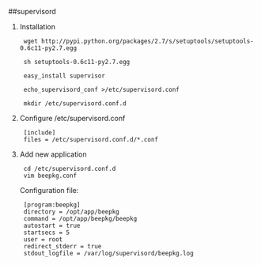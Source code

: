 ##supervisord

1. Installation

		wget http://pypi.python.org/packages/2.7/s/setuptools/setuptools-0.6c11-py2.7.egg
 
		sh setuptools-0.6c11-py2.7.egg 
 
		easy_install supervisor
 		
		echo_supervisord_conf >/etc/supervisord.conf
 
		mkdir /etc/supervisord.conf.d
 
2. Configure /etc/supervisord.conf 

		[include]
		files = /etc/supervisord.conf.d/*.conf
 
3. Add new application

		cd /etc/supervisord.conf.d
		vim beepkg.conf
	
	Configuration file:
	
		[program:beepkg]
		directory = /opt/app/beepkg
		command = /opt/app/beepkg/beepkg
		autostart = true
		startsecs = 5
		user = root
		redirect_stderr = true
		stdout_logfile = /var/log/supervisord/beepkg.log 